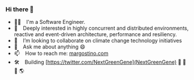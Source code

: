 ### Hi there 👋

- 👨‍💻 &ensp; I'm a Software Engineer.
- 🔌 &ensp; Deeply interested in highly concurrent and distributed environments, reactive and event-driven architecture, performance and resiliency.
- 🌱 &ensp; I’m looking to collaborate on climate change technology initiatives
- 💬  &ensp; Ask me about anything 😄
- 📫  &ensp; How to reach me: [margostino.com](https://margostino.com)
- 🛠️  &ensp; Building [https://twitter.com/NextGreenGene](NextGreenGene) 🔎 🧬 🌳 🌎

